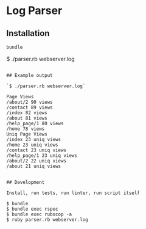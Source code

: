 # Log Parser

## Installation

```ruby
bundle

```
$ ./parser.rb webserver.log

```

## Example output

`$ ./parser.rb webserver.log`

Page Views
/about/2 90 views
/contact 89 views
/index 82 views
/about 81 views
/help_page/1 80 views
/home 78 views
Uniq Page Views
/index 23 uniq views
/home 23 uniq views
/contact 23 uniq views
/help_page/1 23 uniq views
/about/2 22 uniq views
/about 21 uniq views

```

```

## Development

Install, run tests, run linter, run script itself

$ bundle
$ bundle exec rspec
$ bundle exec rubocop -a
$ ruby parser.rb webserver.log

```
